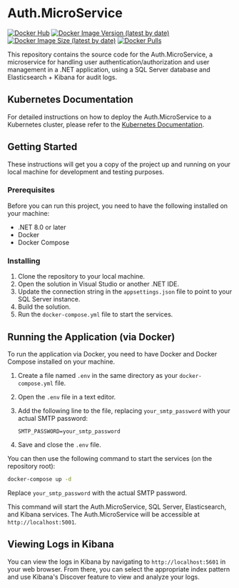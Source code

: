 # Auth.MicroService

[![Docker Hub](https://img.shields.io/badge/Docker%20Hub-Auth.MicroService-blue)](https://hub.docker.com/r/duartefernandes/auth-microservice)
[![Docker Image Version (latest by date)](https://img.shields.io/docker/v/duartefernandes/auth-microservice?label=version)](https://hub.docker.com/r/duartefernandes/auth-microservice)
[![Docker Image Size (latest by date)](https://img.shields.io/docker/image-size/duartefernandes/auth-microservice?label=size)](https://hub.docker.com/r/duartefernandes/auth-microservice)
[![Docker Pulls](https://img.shields.io/docker/pulls/duartefernandes/auth-microservice)](https://hub.docker.com/r/duartefernandes/auth-microservice)

This repository contains the source code for the Auth.MicroService, a microservice for handling user authentication/authorization and user management in a .NET application, using a SQL Server database and Elasticsearch + Kibana for audit logs.

## Kubernetes Documentation

For detailed instructions on how to deploy the Auth.MicroService to a Kubernetes cluster, please refer to the [Kubernetes Documentation](KUBERNETES.md).


## Getting Started

These instructions will get you a copy of the project up and running on your local machine for development and testing purposes.

### Prerequisites

Before you can run this project, you need to have the following installed on your machine:

- .NET 8.0 or later
- Docker
- Docker Compose

### Installing

1. Clone the repository to your local machine.
2. Open the solution in Visual Studio or another .NET IDE.
3. Update the connection string in the `appsettings.json` file to point to your SQL Server instance.
4. Build the solution.
5. Run the `docker-compose.yml` file to start the services.

## Running the Application (via Docker)


To run the application via Docker, you need to have Docker and Docker Compose installed on your machine. 

1. Create a file named `.env` in the same directory as your `docker-compose.yml` file.
2. Open the `.env` file in a text editor.
3. Add the following line to the file, replacing `your_smtp_password` with your actual SMTP password:

    ```
    SMTP_PASSWORD=your_smtp_password
    ```

4. Save and close the `.env` file.

You can then use the following command to start the services (on the repository root):

```bash
docker-compose up -d
```

Replace `your_smtp_password` with the actual SMTP password.

This command will start the Auth.MicroService, SQL Server, Elasticsearch, and Kibana services. The Auth.MicroService will be accessible at `http://localhost:5001`.

## Viewing Logs in Kibana

You can view the logs in Kibana by navigating to `http://localhost:5601` in your web browser. From there, you can select the appropriate index pattern and use Kibana's Discover feature to view and analyze your logs.
